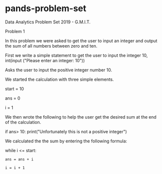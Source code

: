 # pands-problem-set
Data Analytics Problem Set 2019 - G.M.I.T.

Problem 1

In this problem we were asked to get the user to input an integer and output the sum of all numbers between zero and ten. 

First we write a simple statement to get the user to input the integer 10, int(input ("Please enter an integer: 10"))

Asks the user to input the positive integer number 10.

We started the calculation with three simple elements.

  start = 10

  ans = 0 

  i = 1

We then wrote the following to help the user get the desired sum at the end of the calculation. 

if ans> 10: 
  print("Unfortunately this is not a positive integer")

We calculated the the sum by entering the following formula: 

  while i <= start:

    ans = ans + i

    i = i + 1
